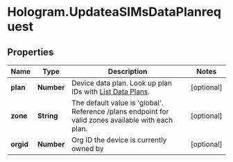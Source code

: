 # Hologram.UpdateaSIMsDataPlanrequest

## Properties
Name | Type | Description | Notes
------------ | ------------- | ------------- | -------------
**plan** | **Number** | Device data plan. Look up plan IDs with  [List Data Plans](#reference/device-management/data-plans/list-data-plans). | [optional] 
**zone** | **String** | The default value is 'global'. Reference /plans endpoint for valid zones available with each plan. | [optional] 
**orgid** | **Number** | Org ID the device is currently owned by | [optional] 



